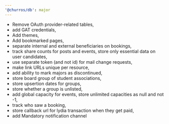 ```yaml
---
'@churros/db': major
---
```


- Remove OAuth provider-related tables,
- add GAT credentials,
- Add themes,
- Add bookmarked pages,
- separate internal and external beneficiaries on bookings,
- track share counts for posts and events, store only essential data on user candidates,
- use separate token (and not id) for mail change requests,
- make link URLs unique per resource,
- add ability to mark majors as discontinued,
- store board group of student associations,
- store upsertion dates for groups,
- store whether a group is unlisted,
- add global capacity for events, store unlimited capacities as null and not -1,
- track who saw a booking,
- store callback url for lydia transaction when they get paid,
- add Mandatory notification channel
